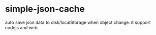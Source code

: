 # simple-json-cache
auto save json data to disk/localStorage when object change. it support nodejs and web.
